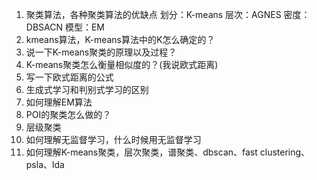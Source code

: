 1. 聚类算法，各种聚类算法的优缺点 划分：K-means 层次：AGNES 密度：DBSACN 模型：EM
2. kmeans算法，K-means算法中的K怎么确定的？
3. 说一下K-means聚类的原理以及过程？
4. K-means聚类怎么衡量相似度的？(我说欧式距离)
5. 写一下欧式距离的公式
6. 生成式学习和判别式学习的区别
7. 如何理解EM算法
8. POI的聚类怎么做的？
9. 层级聚类
10. 如何理解无监督学习，什么时候用无监督学习
11. 如何理解K-means聚类，层次聚类，谱聚类、dbscan、fast clustering、psla、lda